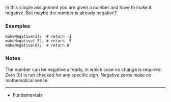In this simple assignment you are given a number and have to make it negative. But maybe the number is already negative?

### Examples

```
makeNegative(1);  # return -1
makeNegative(-5); # return -5
makeNegative(0);  # return 0
```

### Notes

The number can be negative already, in which case no change is required.
Zero (0) is not checked for any specific sign. Negative zeros make no mathematical sense.

---

- Fundamentals
